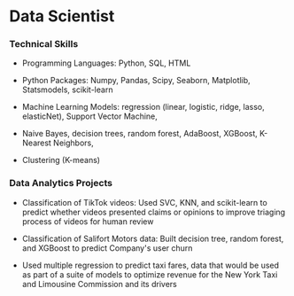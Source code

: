 # Data Scientist

### Technical Skills
- Programming Languages: Python, SQL, HTML

- Python Packages: Numpy, Pandas, Scipy, Seaborn, Matplotlib, Statsmodels, scikit-learn

- Machine Learning Models: regression (linear, logistic, ridge, lasso, elasticNet), Support Vector Machine, 
- Naive Bayes, decision trees, random forest, AdaBoost, XGBoost, K-Nearest Neighbors, 
- Clustering (K-means)

### Data Analytics Projects

- Classification of TikTok videos: Used SVC, KNN, and scikit-learn to predict whether videos presented claims or opinions to improve triaging process of videos for human review 

- Classification of Salifort Motors data: Built decision tree, random forest, and XGBoost to predict Company's user churn

- Used multiple regression to predict taxi fares, data that would be used as part of a suite of models to optimize revenue for the New York Taxi and Limousine Commission and its drivers
